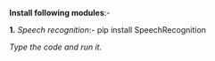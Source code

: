 <b>Install following modules</b>:-

<b>1.</b> <i>Speech recognition</i>:- pip install SpeechRecognition

<i> Type the code and run it.</i>
